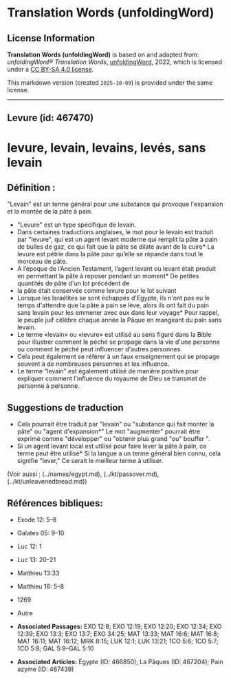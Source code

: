 # Translation Words (unfoldingWord)

## License Information

**Translation Words (unfoldingWord)** is based on and adapted from: _unfoldingWord® Translation Words_, [unfoldingWord](https://unfoldingword.org/utw), 2022, which is licensed under a [CC BY-SA 4.0 license](https://creativecommons.org/licenses/by-sa/4.0/legalcode.en).

This markdown version (created `2025-10-09`) is provided under the same license.



--------------------------------

## Levure (id: 467470)

levure, levain, levains, levés, sans levain
===========================================

Définition :
------------

"Levain" est un terme général pour une substance qui provoque l'expansion et la montée de la pâte à pain.

* "Levure" est un type spécifique de levain.
* Dans certaines traductions anglaises, le mot pour le levain est traduit par "levure", qui est un agent levant moderne qui remplit la pâte à pain de bulles de gaz, ce qui fait que la pâte se dilate avant de la cuire\* La levure est pétrie dans la pâte pour qu’elle se répande dans tout le morceau de pâte.
* A l’époque de l’Ancien Testament, l’agent levant ou levant était produit en permettant la pâte à reposer pendant un moment\* De petites quantités de pâte d'un lot précédent de
* la pâte était conservée comme levure pour le lot suivant
* Lorsque les Israélites se sont échappés d'Egypte, ils n'ont pas eu le temps d'attendre que la pâte à pain se lève, alors ils ont fait du pain sans levain pour les emmener avec eux dans leur voyage\* Pour rappel, le peuple juif célèbre chaque année la Pâque en mangeant du pain sans levain.
* Le terme «levain» ou «levure» est utilisé au sens figuré dans la Bible pour illustrer comment le péché se propage dans la vie d'une personne ou comment le péché peut influencer d'autres personnes.
* Cela peut également se référer à un faux enseignement qui se propage souvent à de nombreuses personnes et les influence.
* Le terme "levain" est également utilisé de manière positive pour expliquer comment l'influence du royaume de Dieu se transmet de personne à personne.

Suggestions de traduction
-------------------------

* Cela pourrait être traduit par "levain" ou "substance qui fait monter la pâte" ou "agent d'expansion\*" Le mot "augmenter" pourrait être exprimé comme "développer" ou "obtenir plus grand "ou" bouffer ".
* Si un agent levant local est utilisé pour faire lever la pâte à pain, ce terme peut être utilisé\* Si la langue a un terme général bien connu, cela signifie "lever," Ce serait le meilleur terme à utiliser.

(Voir aussi : (../names/egypt.md), (../kt/passover.md), (../kt/unleavenedbread.md))

Références bibliques:
---------------------

* Exode 12: 5–8
* Galates 05: 9–10
* Luc 12: 1
* Luc 13: 20–21
* Matthieu 13:33
* Matthieu 16: 5–8
* 1269
* Autre

* **Associated Passages:** EXO 12:8; EXO 12:19; EXO 12:20; EXO 12:34; EXO 12:39; EXO 13:3; EXO 13:7; EXO 34:25; MAT 13:33; MAT 16:6; MAT 16:8; MAT 16:11; MAT 16:12; MRK 8:15; LUK 12:1; LUK 13:21; 1CO 5:6; 1CO 5:7; 1CO 5:8; GAL 5:9–GAL 5:10
* **Associated Articles:** Égypte (ID: 466850); La Pâques (ID: 467204); Pain azyme (ID: 467439)

